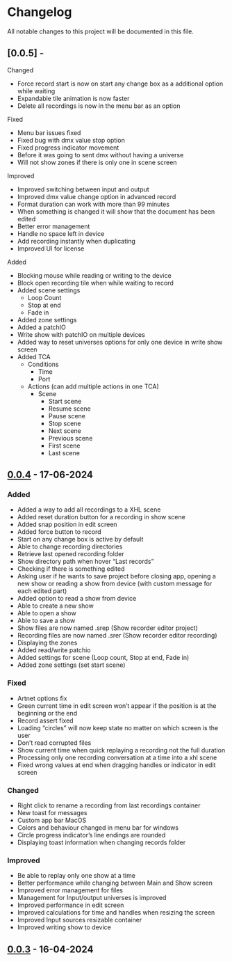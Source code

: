 # Changelog

All notable changes to this project will be documented in this file.

## [0.0.5] - 

Changed
- Force record start is now on start any change box as a additional option while waiting
- Expandable tile animation is now faster
- Delete all recordings is now in the menu bar as an option

Fixed
- Menu bar issues fixed
- Fixed bug with dmx value stop option
- Fixed progress indicator movement
- Before it was going to sent dmx without having a universe
- Will not show zones if there is only one in scene screen

Improved
- Improved switching between input and output
- Improved dmx value change option in advanced record
- Format duration can work with more than 99 minutes
- When something is changed it will show that the document has been edited
- Better error management
- Handle no space left in device
- Add recording instantly when duplicating
- Improved UI for license

Added
- Blocking mouse while reading or writing to the device
- Block open recording tile when while waiting to record
- Added scene settings
    - Loop Count
    - Stop at end
    - Fade in
- Added zone settings
- Added a patchIO
- Write show with patchIO on multiple devices
- Added way to reset universes options for only one device in write show screen
- Added TCA 
    - Conditions
        - Time 
        - Port
    - Actions (can add multiple actions in one TCA)
        - Scene
            - Start scene
            - Resume scene
            - Pause scene
            - Stop scene
            - Next scene
            - Previous scene
            - First scene
            - Last scene

## [0.0.4] - 17-06-2024

### Added

- Added a way to add all recordings to a XHL scene
- Added reset duration button for a recording in show scene
- Added snap position in edit screen
- Added force button to record
- Start on any change box is active by default 
- Able to change recording directories
- Retrieve last opened recording folder
- Show directory path when hover “Last records”
- Checking if there is something edited
- Asking user if he wants to save project before closing app, opening a new show or reading a show from device (with custom message for each edited part)
- Added option to read a show from device
- Able to create a new show
- Able to open a show
- Able to save a show
- Show files are now named .srep (Show recorder editor project)
- Recording files are now named .srer (Show recorder editor recording)
- Displaying the zones
- Added read/write patchio
- Added settings for scene (Loop count, Stop at end, Fade in)
- Added zone settings (set start scene)

### Fixed

- Artnet options fix
- Green current time in edit screen won’t appear if the position is at the beginning or the end
- Record assert fixed
- Loading “circles” will now keep state no matter on which screen is the user
- Don’t read corrupted files
- Show current time when quick replaying a recording not the full duration
- Processing only one recording conversation at a time into a xhl scene
- Fixed wrong values at end when dragging handles or indicator in edit screen

### Changed

- Right click to rename a recording from last recordings container
- New toast for messages
- Custom app bar MacOS
- Colors and behaviour changed in menu bar  for windows
- Circle progress indicator’s line endings are rounded
- Displaying toast information when changing records folder

### Improved

- Be able to replay only one show at a time
- Better performance while changing between Main and Show screen
- Improved error management for files
- Management for Input/output universes is improved
- Improved performance in edit screen
- Improved calculations for time and handles when resizing the screen 
- Improved Input sources resizable container
- Improved writing show to device

## [0.0.3] - 16-04-2024

[0.0.4]: https://github.com/Nicolaudie-UK/DMXRecorderFlutter/releases/tag/Alpha%2F0.0.4
[0.0.3]: https://github.com/Nicolaudie-UK/DMXRecorderFlutter/releases/tag/Alpha%2F0.0.3
